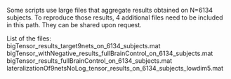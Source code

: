 Some scripts use large files that aggregate results obtained on N=6134 subjects.
To reproduce those results, 4 additional files need to be included in this path. They can be shared upon request.

List of the files:  
bigTensor_results_target9nets_on_6134_subjects.mat  
bigTensor_withNegative_results_fullBrainControl_on_6134_subjects.mat  
bigTensor_results_fullBrainControl_on_6134_subjects.mat  
lateralizationOf9netsNoLog_tensor_results_on_6134_subjects_lowdim5.mat  

